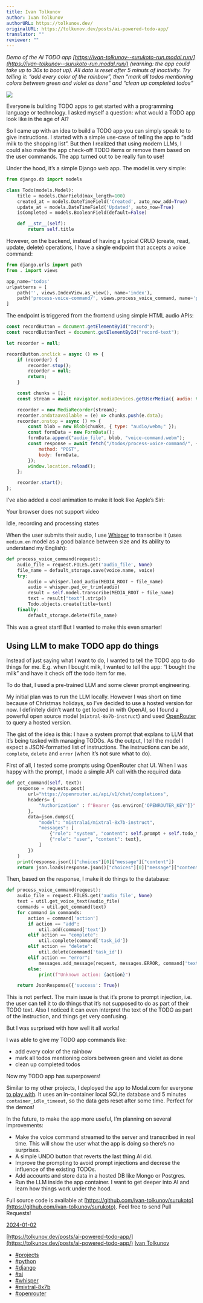 ```yaml
---
title: Ivan Tolkunov
author: Ivan Tolkunov
authorURL: https://tolkunov.dev/
originalURL: https://tolkunov.dev/posts/ai-powered-todo-app/
translator: ""
reviewer: ""
---
```


_Demo of the AI TODO app [https://ivan-tolkunov--surukoto-run.modal.run/](https://ivan-tolkunov--surukoto-run.modal.run/) (warning: the app could take up to 30s to boot up). All data is reset after 5 minuts of inactivity. Try telling it: “add every color of the rainbow”, then “mark all todos mentioning colors between green and violet as done” and “clean up completed todos”_

![](/images/surukoto.jpg)

Everyone is building TODO apps to get started with a programming language or technology. I asked myself a question: what would a TODO app look like in the age of AI?

So I came up with an idea to build a TODO app you can simply speak to to give instructions. I started with a simple use-case of telling the app to “add milk to the shopping list”. But then I realized that using modern LLMs, I could also make the app check-off TODO items or remove them based on the user commands. The app turned out to be really fun to use!

<!-- more -->

Under the hood, it’s a simple Django web app. The model is very simple:

```python
from django.db import models

class Todo(models.Model):
    title = models.CharField(max_length=100)
    created_at = models.DateTimeField('Created', auto_now_add=True)
    update_at = models.DateTimeField('Updated', auto_now=True)
    isCompleted = models.BooleanField(default=False)

    def __str__(self):
        return self.title
```

However, on the backend, instead of having a typical CRUD (create, read, update, delete) operations, I have a single endpoint that accepts a voice command:

```python
from django.urls import path
from . import views

app_name='todos'
urlpatterns = [
    path('', views.IndexView.as_view(), name='index'),
    path('process-voice-command/', views.process_voice_command, name='process_voice_command'),
]
```

The endpoint is triggered from the frontend using simple HTML audio APIs:

```javascript
const recordButton = document.getElementById("record");
const recordButtonText = document.getElementById("record-text");

let recorder = null;

recordButton.onclick = async () => {
    if (recorder) {
        recorder.stop();
        recorder = null;
        return;
    }

    const chunks = [];
    const stream = await navigator.mediaDevices.getUserMedia({ audio: true });

    recorder = new MediaRecorder(stream);
    recorder.ondataavailable = (e) => chunks.push(e.data);
    recorder.onstop = async () => {
        const blob = new Blob(chunks, { type: "audio/webm;" });
        const formData = new FormData();
        formData.append("audio_file", blob, "voice-command.webm");
        const response = await fetch("/todos/process-voice-command/", {
            method: "POST",
            body: formData,
        });
        window.location.reload();
    };

    recorder.start();
};
```

I’ve also added a cool animation to make it look like Apple’s Siri:

Your browser does not support video

Idle, recording and processing states

When the user submits their audio, I use [Whisper](https://github.com/openai/whisper) to transcribe it (uses `medium.en` model as a good balance between size and its ability to understand my English):

```python
def process_voice_command(request):
    audio_file = request.FILES.get('audio_file', None)
    file_name = default_storage.save(voice.name, voice)
    try:
        audio = whisper.load_audio(MEDIA_ROOT + file_name)
        audio = whisper.pad_or_trim(audio)
        result = self.model.transcribe(MEDIA_ROOT + file_name)
        text = result["text"].strip()
        Todo.objects.create(title=text)
    finally:
        default_storage.delete(file_name)
```

This was a great start! But I wanted to make this even smarter!

## Using LLM to make TODO app do things[](#using-llm-to-make-todo-app-do-things)

Instead of just saying what I want to do, I wanted to tell the TODO app to do things for me. E.g. when I bought milk, I wanted to tell the app: “I bought the milk” and have it check off the todo item for me.

To do that, I used a pre-trained LLM and some clever prompt engineering.

My initial plan was to run the LLM locally. However I was short on time because of Christmas holidays, so I’ve decided to use a hosted version for now. I definitely didn’t want to get locked in with OpenAI, so I found a powerful open source model (`mixtral-8x7b-instruct`) and used [OpenRouter](https://openrouter.ai/) to query a hosted version.

The gist of the idea is this: I have a system prompt that explans to LLM that it’s being tasked with managing TODOs. As the output, I tell the model I expect a JSON-formatted list of instructions. The instructions can be `add`, `complete`, `delete` and `error` (when it’s not sure what to do).

First of all, I tested some prompts using OpenRouter chat UI. When I was happy with the prompt, I made a simple API call with the required data

```python
def get_command(self, text):
    response = requests.post(
        url="https://openrouter.ai/api/v1/chat/completions",
        headers= {
            "Authorization" : f"Bearer {os.environ['OPENROUTER_KEY']}"
        },
        data=json.dumps({
            "model": "mistralai/mixtral-8x7b-instruct",
            "messages": [
                {"role": "system", "content": self.prompt + self.todo_to_string()},
                {"role": "user", "content": text},
            ]
        })
    )
    print(response.json()["choices"][0]["message"]["content"])
    return json.loads(response.json()["choices"][0]["message"]["content"])
```

Then, based on the response, I make it do things to the database:

```python
def process_voice_command(request):
    audio_file = request.FILES.get('audio_file', None)
    text = util.get_voice_text(audio_file)
    commands = util.get_command(text)
    for command in commands:
        action = command['action']
        if action == "add":
            util.add(command['text'])
        elif action == "complete":
            util.complete(command['task_id'])
        elif action == "delete":
            util.delete(command['task_id'])
        elif action == "error":
            messages.add_message(request, messages.ERROR, command['text'])
        else:
            print(f"Unknown action: {action}")

    return JsonResponse({'success': True})
```

This is not perfect. The main issue is that it’s prone to prompt injection, i.e. the user can tell it to do things that it’s not supposed to do as part of their TODO text. Also I noticed it can even interpret the text of the TODO as part of the instruction, and things get very confusing.

But I was surprised with how well it all works!

I was able to give my TODO app commands like:

-   add every color of the rainbow
-   mark all todos mentioning colors between green and violet as done
-   clean up completed todos

Now my TODO app has superpowers!

Similar to my other projects, I deployed the app to Modal.com for everyone [to play with](https://ivan-tolkunov--surukoto-run.modal.run/). It uses an in-container local SQLite database and 5 minutes `container_idle_timeout`, so the data gets reset after some time. Perfect for the demos!

In the future, to make the app more useful, I’m planning on several improvements:

-   Make the voice command streamed to the server and transcribed in real time. This will show the user what the app is doing so there’s no surprises.
-   A simple UNDO button that reverts the last thing AI did.
-   Improve the prompting to avoid prompt injections and decrese the influence of the existing TODOs.
-   Add accounts and store data in a hosted DB like Mongo or Postgres.
-   Run the LLM inside the app container. I want to get deeper into AI and learn how things work under the hood.

Full source code is available at [https://github.com/ivan-tolkunov/surukoto](https://github.com/ivan-tolkunov/surukoto). Feel free to send Pull Requests!

[2024-01-02](/posts/ai-powered-todo-app/)

[https://tolkunov.dev/posts/ai-powered-todo-app/](https://tolkunov.dev/posts/ai-powered-todo-app/) [Ivan Tolkunov](https://tolkunov.dev/)

-   [#projects](https://tolkunov.dev/tags/projects/)
-   [#python](https://tolkunov.dev/tags/python/)
-   [#django](https://tolkunov.dev/tags/django/)
-   [#ai](https://tolkunov.dev/tags/ai/)
-   [#whisper](https://tolkunov.dev/tags/whisper/)
-   [#mixtral-8x7b](https://tolkunov.dev/tags/mixtral-8x7b/)
-   [#openrouter](https://tolkunov.dev/tags/openrouter/)

